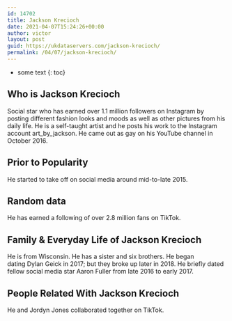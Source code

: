 ```yaml
---
id: 14702
title: Jackson Krecioch
date: 2021-04-07T15:24:26+00:00
author: victor
layout: post
guid: https://ukdataservers.com/jackson-krecioch/
permalink: /04/07/jackson-krecioch/
---
```


* some text
{: toc}


## Who is Jackson Krecioch



Social star who has earned over 1.1 million followers on Instagram by posting different fashion looks and moods as well as other pictures from his daily life. He is a self-taught artist and he posts his work to the Instagram account art_by_jackson. He came out as gay on his YouTube channel in October 2016. 

                
                
                
## Prior to Popularity



He started to take off on social media around mid-to-late 2015. 

                
                
                
## Random data



He has earned a following of over 2.8 million fans on TikTok. 

                
                
                
## Family & Everyday Life of Jackson Krecioch



He is from Wisconsin. He has a sister and six brothers. He began dating Dylan Geick in 2017; but they broke up later in 2018. He briefly dated fellow social media star Aaron Fuller from late 2016 to early 2017. 

                
                
                
## People Related With Jackson Krecioch



He and Jordyn Jones collaborated together on TikTok.

                
              
            
          
          
          